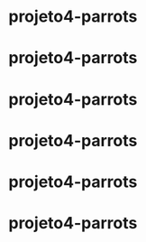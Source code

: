 # projeto4-parrots
# projeto4-parrots
# projeto4-parrots
# projeto4-parrots
# projeto4-parrots
# projeto4-parrots
